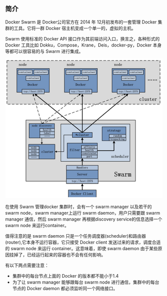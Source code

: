 ## 简介

Docker Swarm 是 Docker公司官方在 2014 年 12月初发布的一套管理 Docker 集群的工具。它将一群 Docker 宿主机变成一个单一的，虚拟的主机。

Swarm 使用标准的 Docker API 接口作为其前端访问入口，换言之，各种形式的 Docker 工具比如 Dokku，Compose，Krane，Deis，docker-py，Docker 本身等都可以很容易的与 Swarm 进行集成。

![Swarm 结构图](../images/swarm.png)

在使用 Swarm 管理docker 集群时，会有一个 swarm manager 以及若干的 swarm node，swarm manager上运行 swarm daemon，用户只需要跟 swarm manager 通信，然后 swarm manager 再根据discovery service的信息选择一个swarm node 来运行container。

值得注意的是 swarm daemon 只是一个任务调度器(scheduler)和路由器(router),它本身不运行容器，它只接受 Docker client 发送过来的请求，调度合适的 swarm node 来运行 container。这意味着，即使 swarm daemon 由于某些原因挂掉了，已经运行起来的容器也不会有任何影响。


有以下两点需要注意：

* 集群中的每台节点上面的 Docker 的版本都不能小于1.4
* 为了让 swarm manager 能够跟每台 swarm node 进行通信，集群中的每台节点的 Docker daemon 都必须监听同一个网络接口。
